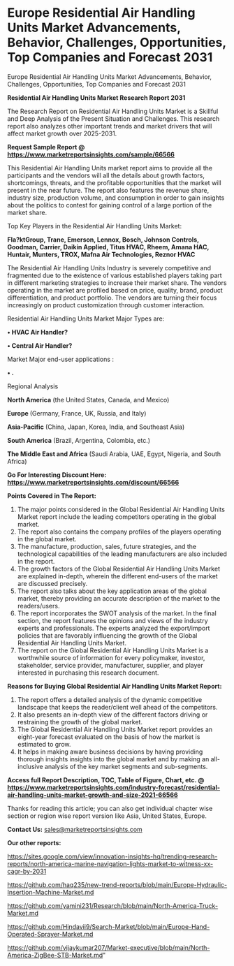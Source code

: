 # Europe Residential Air Handling Units Market Advancements, Behavior, Challenges, Opportunities, Top Companies and Forecast 2031
Europe Residential Air Handling Units Market Advancements, Behavior, Challenges, Opportunities, Top Companies and Forecast 2031

<strong>Residential Air Handling Units Market Research Report 2031</strong>

The Research Report on Residential Air Handling Units Market is a Skillful and Deep Analysis of the Present Situation and Challenges. This research report also analyzes other important trends and market drivers that will affect market growth over 2025-2031.

<strong>Request Sample Report @ <a href=https://www.marketreportsinsights.com/sample/66566>https://www.marketreportsinsights.com/sample/66566</a></strong>

This Residential Air Handling Units market report aims to provide all the participants and the vendors will all the details about growth factors, shortcomings, threats, and the profitable opportunities that the market will present in the near future. The report also features the revenue share, industry size, production volume, and consumption in order to gain insights about the politics to contest for gaining control of a large portion of the market share.

Top Key Players in the Residential Air Handling Units Market:

<strong>Fla?ktGroup, Trane, Emerson, Lennox, Bosch, Johnson Controls, Goodman, Carrier, Daikin Applied, Titus HVAC, Rheem, Amana HAC, Huntair, Munters, TROX, Mafna Air Technologies, Reznor HVAC</strong>

The Residential Air Handling Units Industry is severely competitive and fragmented due to the existence of various established players taking part in different marketing strategies to increase their market share. The vendors operating in the market are profiled based on price, quality, brand, product differentiation, and product portfolio. The vendors are turning their focus increasingly on product customization through customer interaction.

Residential Air Handling Units Market Major Types are:

<strong>• HVAC Air Handler?

• Central Air Handler?</strong>

Market Major end-user applications :

<strong>• .</strong>

Regional Analysis

</u><strong><b>North America</b></strong> (the United States, Canada, and Mexico)

<strong><b>Europe </b></strong>(Germany, France, UK, Russia, and Italy)

<strong><b>Asia-Pacific</b></strong> (China, Japan, Korea, India, and Southeast Asia)

<strong><b>South America</b></strong> (Brazil, Argentina, Colombia, etc.)

<strong><b>The Middle East and Africa</b></strong> (Saudi Arabia, UAE, Egypt, Nigeria, and South Africa)

<strong>Go For Interesting Discount Here: <a href=https://www.marketreportsinsights.com/discount/66566>https://www.marketreportsinsights.com/discount/66566</a></strong>

<strong>Points Covered in The Report:</strong>
<ol>
  <li>The major points considered in the Global Residential Air Handling Units Market report include the leading competitors operating in the global market.</li>
  <li>The report also contains the company profiles of the players operating in the global market.</li>
  <li>The manufacture, production, sales, future strategies, and the technological capabilities of the leading manufacturers are also included in the report.</li>
  <li>The growth factors of the Global Residential Air Handling Units Market are explained in-depth, wherein the different end-users of the market are discussed precisely.</li>
  <li>The report also talks about the key application areas of the global market, thereby providing an accurate description of the market to the readers/users.</li>
  <li>The report incorporates the SWOT analysis of the market. In the final section, the report features the opinions and views of the industry experts and professionals. The experts analyzed the export/import policies that are favorably influencing the growth of the Global Residential Air Handling Units Market.</li>
  <li>The report on the Global Residential Air Handling Units Market is a worthwhile source of information for every policymaker, investor, stakeholder, service provider, manufacturer, supplier, and player interested in purchasing this research document.</li>
</ol>
<strong>Reasons for Buying Global Residential Air Handling Units Market Report:</strong>

<ol>
  <li>The report offers a detailed analysis of the dynamic competitive landscape that keeps the reader/client well ahead of the competitors.</li>
  <li>It also presents an in-depth view of the different factors driving or restraining the growth of the global market.</li>
  <li>The Global Residential Air Handling Units Market report provides an eight-year forecast evaluated on the basis of how the market is estimated to grow.</li>
  <li>It helps in making aware business decisions by having providing thorough insights insights into the global market and by making an all-inclusive analysis of the key market segments and sub-segments.</li>
</ol>
<strong>Access full Report Description, TOC, Table of Figure, Chart, etc. @ <a href=https://www.marketreportsinsights.com/industry-forecast/residential-air-handling-units-market-growth-and-size-2021-66566>https://www.marketreportsinsights.com/industry-forecast/residential-air-handling-units-market-growth-and-size-2021-66566</a></strong>


Thanks for reading this article; you can also get individual chapter wise section or region wise report version like Asia, United States, Europe.

<strong>Contact Us:</strong>
sales@marketreportsinsights.com

<strong>Our other reports:</strong>

<a href=https://sites.google.com/view/innovation-insights-hq/trending-research-reports/north-america-marine-navigation-lights-market-to-witness-xx-cagr-by-2031>https://sites.google.com/view/innovation-insights-hq/trending-research-reports/north-america-marine-navigation-lights-market-to-witness-xx-cagr-by-2031</a>

<a href=https://github.com/haq235/new-trend-reports/blob/main/Europe-Hydraulic-Insertion-Machine-Market.md>https://github.com/haq235/new-trend-reports/blob/main/Europe-Hydraulic-Insertion-Machine-Market.md</a>

<a href=https://github.com/yamini231/Research/blob/main/North-America-Truck-Market.md>https://github.com/yamini231/Research/blob/main/North-America-Truck-Market.md</a>

<a href=https://github.com/Hindavii9/Search-Market/blob/main/Europe-Hand-Operated-Sprayer-Market.md>https://github.com/Hindavii9/Search-Market/blob/main/Europe-Hand-Operated-Sprayer-Market.md</a>

<a href=https://github.com/vijaykumar207/Market-executive/blob/main/North-America-ZigBee-STB-Market.md>https://github.com/vijaykumar207/Market-executive/blob/main/North-America-ZigBee-STB-Market.md</a>"
